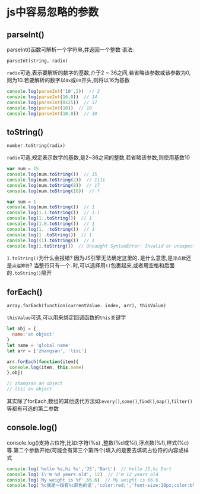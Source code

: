 # js中容易忽略的参数
## parseInt()
parseInt()函数可解析一个字符串,并返回一个整数
语法: 

```
parseInt(string, radix)
```
`radix`可选,表示要解析的数字的基数,介于2 ~ 36之间,若省略该参数或该参数为0,则为10.若要解析的数字以`0x`或`0X`开头,则将以16为基数

```javascript
console.log(parseInt('10',2))  // 2
console.log(parseInt(16,8))  // 14
console.log(parseInt(0x25))  // 37
console.log(parseInt(10))  // 10
console.log(parseInt(10,0))  // 10
```


## toString()
```
number.toString(radix)
```
`radix`可选,规定表示数字的基数,是2~36之间的整数,若省略该参数,则使用基数10
```javascript
var num = 15
console.log(num.toString())  // 15
console.log(num.toString(2))  // 1111
console.log(num.toString(8))  // 17
console.log(num.toString(16))  // f
```

```javascript
var num = 1
console.log(num.toString())  // 1
console.log(1.1.toString())  // 1.1
console.log(1..toString())  // 1
console.log(1.0.toString())  // 1
console.log(1. .toString())  // 1
console.log(1 .toString())  // 1
console.log((1).toString())  // 1
console.log(1.toString())  // Uncaught SyntaxError: Invalid or unexpected token
```
`1.toString()`为什么会报错? 
因为JS引擎无法确定这里的`.`是什么意思,是`浮点数`还是`点运算符`?
当整行只有一个`.`时,可以选择用`()`包裹起来,或者用空格和后面的`.toString()`隔开

## forEach()
```
array.forEach(function(currentValue. index, arr), thisValue)
```
`thisValue`可选,可以用来绑定回调函数的`this`关键字

```javascript
let obj = {
  name:'an object'
}
let name = 'global name'
let arr = ['zhangsan', 'lisi']

arr.forEach(function(item){
 console.log(item, this.name) 
},obj)

// zhangsan an object
// lisi an object
```
其实除了forEach,数组的其他迭代方法如:`every()`,`some()`,`find()`,`map()`,`filter()`等都有可选的第二参数

## console.log()
console.log()支持占位符,比如:字符(%s) ,整数(%d或%i),浮点数(%f),样式(%c)等.第二个参数开始(可能会有第三个第四个)填入的是要去填坑占位符的内容或样式
```javascript
console.log('hello %s,hi %s','JS','Dart')  // hello JS,hi Dart
console.log('I\'m %d years old', 12)  // I'm 12 years old
console.log('My weight is %f',66.6)  // My weight is 66.6
console.log('%c我是一段有%c颜色的话','color:red;','font-size:18px;color:blue')
```















